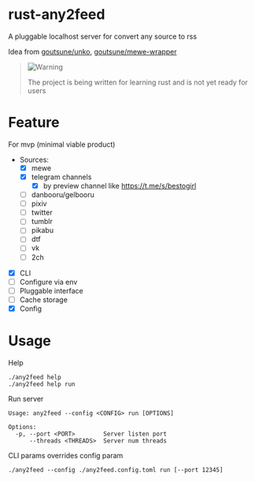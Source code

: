 # rust-any2feed

A pluggable localhost server for convert any source to rss

Idea from [goutsune/unko](https://github.com/goutsune/unko), [goutsune/mewe-wrapper](https://github.com/goutsune/mewe-wrapper)


> <picture>
>  <source media="(prefers-color-scheme: light)" srcset="https://github.com/Mqxx/GitHub-Markdown/blob/main/blockquotes/badge/light-theme/warning.svg">
>  <img alt="Warning" src="https://github.com/Mqxx/GitHub-Markdown/blob/main/blockquotes/badge/dark-theme/warning.svg">
> </picture><br>
>
> The project is being written for learning rust and is not yet ready for users

# Feature

For mvp  (minimal viable product)

* Sources:
    - [x] mewe
    - [x] telegram channels
      - [x] by preview channel like https://t.me/s/bestogirl
      <!-- - [ ] by telegram client api -->
    - [ ] danbooru/gelbooru
    - [ ] pixiv
    - [ ] twitter
    - [ ] tumblr
    - [ ] pikabu
    - [ ] dtf
    - [ ] vk
    - [ ] 2ch
* [x] CLI
* [ ] Configure via env
* [ ] Pluggable interface
* [ ] Cache storage
* [x] Config

# Usage

Help
```shell
./any2feed help
./any2feed help run
```

Run server
```
Usage: any2feed --config <CONFIG> run [OPTIONS]

Options:
  -p, --port <PORT>        Server listen port
      --threads <THREADS>  Server num threads
```

CLI params overrides config param
```shell
./any2feed --config ./any2feed.config.toml run [--port 12345]
```
